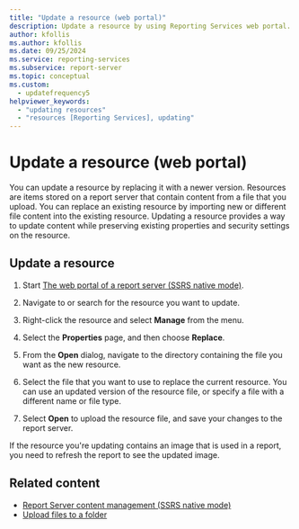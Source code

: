 ```yaml
---
title: "Update a resource (web portal)"
description: Update a resource by using Reporting Services web portal. Replace an existing resource by importing new or different file content into the existing resource.
author: kfollis
ms.author: kfollis
ms.date: 09/25/2024
ms.service: reporting-services
ms.subservice: report-server
ms.topic: conceptual
ms.custom:
  - updatefrequency5
helpviewer_keywords:
  - "updating resources"
  - "resources [Reporting Services], updating"
---
```

# Update a resource (web portal)
  You can update a resource by replacing it with a newer version. Resources are items stored on a report server that contain content from a file that you upload. You can replace an existing resource by importing new or different file content into the existing resource. Updating a resource provides a way to update content while preserving existing properties and security settings on the resource.  
  
## Update a resource  
  
1.  Start [The web portal of a report server (SSRS native mode)](../../reporting-services/web-portal-ssrs-native-mode.md).  
  
1.  Navigate to or search for the resource you want to update.  
  
1.  Right-click the resource and select **Manage** from the menu.  
  
1.  Select the **Properties** page, and then choose **Replace**.  
  
1.  From the **Open** dialog, navigate to the directory containing the file you want as the new resource.  
  
1.  Select the file that you want to use to replace the current resource. You can use an updated version of the resource file, or specify a file with a different name or file type.  
  
7.  Select **Open** to upload the resource file, and save your changes to the report server.  
  
 If the resource you're updating contains an image that is used in a report, you need to refresh the report to see the updated image.  
  
## Related content

- [Report Server content management (SSRS native mode)](../../reporting-services/report-server/report-server-content-management-ssrs-native-mode.md)
- [Upload files to a folder](../../reporting-services/report-server/upload-files-to-a-folder.md)
